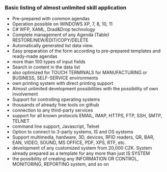 ### Basic listing of almost unlimited skill application

- Pre-prepared with common agendas  
- Operation possible on WINDOWS XP, 7, 8, 10, 11  
- C# WFP, XAML, Drad&Drop technology  
- Complete management of any Agenda (Table) RESTORE/NEW/EDIT/COPY/DELETE
- Automatically generated list data view.
- Easy preparation of the form according to pre-prepared templates and ready-made agendas
- more than 100 types of input fields
- Search in content in the data list
- also optimized for TOUCH TERMINALS for MANUFACTURING or BUSINESS, SELF-SERVICE environments
- own printing system with direct printing support
- Almost unlimited development possibilities with the possibility of own involvement
- Support for controlling operating systems
- thousands of already free tools on github
- connection to any third-party services
- support for all known protocols EMAIL, IMAP, HTTPS, FTP, SSH, SMTP, TELNET
- command line support, Javascript, Telnet
- Option to connect to 3-party systems, IS and OS systems
- Support multimedia, hardware, 3D, devices, RFID readers, QR, BAR, EAN, VIDEO, SOUND, MS OFFICE, PDF, XPS, RTF, etc.
- development of any customized system from 20,000 CZK. System already prepared as a template for any more than just IS SYSTEM
- the possibility of creating any INFORMATION OR CONTROL, MONITORING, REPORTING system, and so on